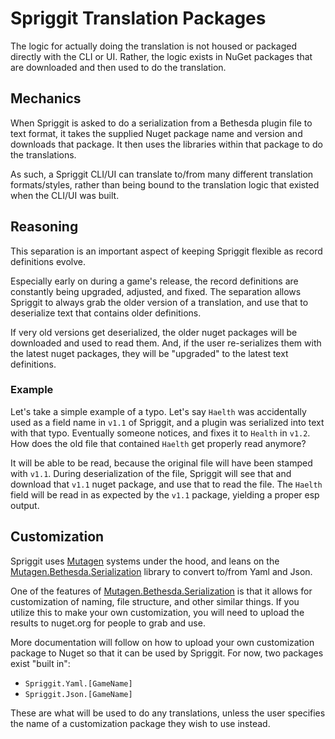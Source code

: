 # Spriggit Translation Packages
The logic for actually doing the translation is not housed or packaged directly with the CLI or UI.   Rather, the logic exists in NuGet packages that are downloaded and then used to do the translation.

## Mechanics
When Spriggit is asked to do a serialization from a Bethesda plugin file to text format, it takes the supplied Nuget package name and version and downloads that package.  It then uses the libraries within that package to do the translations.

As such, a Spriggit CLI/UI can translate to/from many different translation formats/styles, rather than being bound to the translation logic that existed when the CLI/UI was built.

## Reasoning
This separation is an important aspect of keeping Spriggit flexible as record definitions evolve.   

Especially early on during a game's release, the record definitions are constantly being upgraded, adjusted, and fixed.  The separation allows Spriggit to always grab the older version of a translation, and use that to deserialize text that contains older definitions.

If very old versions get deserialized, the older nuget packages will be downloaded and used to read them.   And, if the user re-serializes them with the latest nuget packages, they will be "upgraded" to the latest text definitions.

### Example
Let's take a simple example of a typo.   Let's say `Haelth` was accidentally used as a field name in `v1.1` of Spriggit, and a plugin was serialized into text with that typo.
Eventually someone notices, and fixes it to `Health` in `v1.2`.  How does the old file that contained `Haelth` get properly read anymore?

It will be able to be read, because the original file will have been stamped with `v1.1`.  During deserialization of the file, Spriggit will see that and download that `v1.1` nuget package, and use that to read the file.   The `Haelth` field will be read in as expected by the `v1.1` package, yielding a proper esp output.

## Customization
Spriggit uses [Mutagen](https://github.com/Mutagen-Modding/Mutagen) systems under the hood, and leans on the [Mutagen.Bethesda.Serialization](https://github.com/Mutagen-Modding/Mutagen.Bethesda.Serialization) library to convert to/from Yaml and Json.

One of the features of [Mutagen.Bethesda.Serialization](https://github.com/Mutagen-Modding/Mutagen.Bethesda.Serialization) is that it allows for customization of naming, file structure, and other similar things.   If you utilize this to make your own customization, you will need to upload the results to nuget.org for people to grab and use.

More documentation will follow on how to upload your own customization package to Nuget so that it can be used by Spriggit.    For now, two packages exist "built in":

- `Spriggit.Yaml.[GameName]`
- `Spriggit.Json.[GameName]`

These are what will be used to do any translations, unless the user specifies the name of a customization package they wish to use instead.